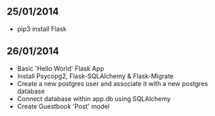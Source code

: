 25/01/2014
----------
- pip3 install Flask

26/01/2014
----------
- Basic 'Hello World' Flask App
- Install Psycopg2, Flask-SQLAlchemy & Flask-Migrate
- Create a new postgres user and associate it with a new postgres database
- Connect database within app.db using SQLAlchemy
- Create Guestbook 'Post' model
